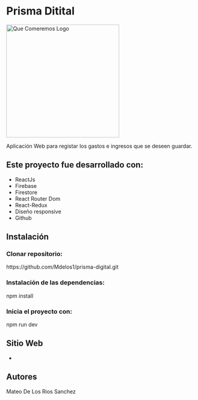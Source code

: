<h1>Prisma Ditital</h1>

<p aling="right">
<img width="300px" src="https://res.cloudinary.com/dtnozeruo/image/upload/v1673765792/logo-prisma_df7kje.png" alt="Que Comeremos Logo">
</p>

Aplicación Web para registar los gastos e ingresos que se deseen guardar.



<h2>Este proyecto fue desarrollado con:</h2>

* ReactJs
* Firebase
* Firestore
* React Router Dom
* React-Redux
* Diseño responsive
* Github

<h2>Instalación</h2>

<h3>Clonar repositorio:</h3>
https://github.com/Mdelos1/prisma-digital.git

<h3>Instalación de las dependencias:</h3>
npm install

<h3>Inicia el proyecto con:</h3>
npm run dev

<h2>Sitio Web</h2>

-

<h2>Autores</h2>

Mateo De Los Rios Sanchez
